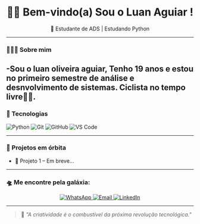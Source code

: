 <h1 align="center">👨‍🚀 Bem-vindo(a) Sou o Luan Aguiar !</h1>
<p align="center">💫 Estudante de ADS | Estudando Python</p>

---

### 🧑🏻‍🚀 Sobre mim
-Sou o luan oliveira aguiar, Tenho 19 anos e estou no primeiro semestre de análise e desnvolvimento de sistemas. Ciclista no tempo livre🚴🏻.
---
### 🚀 Tecnologias

![Python](https://img.shields.io/badge/Python-3776AB?style=flat-square&logo=python&logoColor=white)
![Git](https://img.shields.io/badge/Git-F05032?style=flat-square&logo=git&logoColor=white)
![GitHub](https://img.shields.io/badge/GitHub-181717?style=flat-square&logo=github&logoColor=white)
![VS Code](https://img.shields.io/badge/VS_Code-007ACC?style=flat-square&logo=visual-studio-code&logoColor=white)

---



### 🌠 Projetos em órbita

- 🔭 Projeto 1 – Em breve...



---


### 🛸 Me encontre  pela galáxia:

<p align="center">
  <a href="https://wa.me/5561991804959" target="_blank">
    <img src="https://img.shields.io/badge/ WhatsApp-1f1f1f?style=for-the-badge&logo=whatsapp&logoColor=25D366" alt="WhatsApp"/>
  </a>
  
  <a href="mailto:luanoliveiratrabalhos10@gmail.com" target="_blank">
    <img src="https://img.shields.io/badge/ Email-1f1f1f?style=for-the-badge&logo=gmail&logoColor=EA4335" alt="Email"/>
  </a>
  
  <a href="https://www.linkedin.com/in/luan-oliveira-a4b073359" target="_blank">
    <img src="https://img.shields.io/badge/🔷 LinkedIn-1f1f1f?style=for-the-badge&logo=linkedin&logoColor=0A66C2" alt="LinkedIn"/>
  </a>
</p>



---

> 🌙 *"A criatividade é o combustível da próxima revolução tecnológica."*

